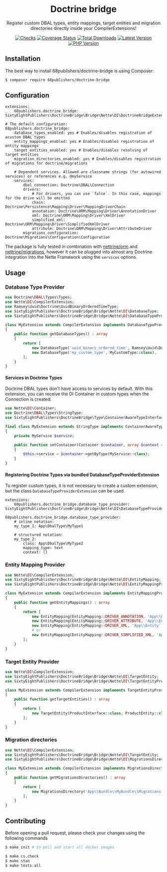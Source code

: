 <h1 align="center">Doctrine bridge</h1>

<p align="center">Register custom DBAL types, entity mappings, target entities and migration directories directly inside your CompilerExtensions!</p>

<p align="center">
<a href="https://github.com/68publishers/doctrine-bridge/actions"><img alt="Checks" src="https://badgen.net/github/checks/68publishers/doctrine-bridge/master"></a>
<a href="https://coveralls.io/github/68publishers/doctrine-bridge?branch=master"><img alt="Coverage Status" src="https://coveralls.io/repos/github/68publishers/doctrine-bridge/badge.svg?branch=master"></a>
<a href="https://packagist.org/packages/68publishers/doctrine-bridge"><img alt="Total Downloads" src="https://badgen.net/packagist/dt/68publishers/doctrine-bridge"></a>
<a href="https://packagist.org/packages/68publishers/doctrine-bridge"><img alt="Latest Version" src="https://badgen.net/packagist/v/68publishers/doctrine-bridge"></a>
<a href="https://packagist.org/packages/68publishers/doctrine-bridge"><img alt="PHP Version" src="https://badgen.net/packagist/php/68publishers/doctrine-bridge"></a>
</p>

## Installation

The best way to install 68publishers/doctrine-bridge is using Composer:

```sh
$ composer require 68publishers/doctrine-bridge
```

## Configuration

```neon
extensions:
    68publishers.doctrine_bridge: SixtyEightPublishers\DoctrineBridge\Bridge\Nette\DI\DoctrineBridgeExtension

# The default configuration:
68publishers.doctrine_bridge:
    database_types_enabled: yes # Enables/disables registration of acustom DBAL types
    entity_mappings_enabled: yes # Enables/disables registration of entity mappings
    target_entities_enabled: yes # Enables/disables resolving of target entities
    migration_directories_enabled: yes # Enables/disables registration of migrations for doctrine/migrations

    # Dependent services. Allowed are classname strings (for autowired services) or references e.g. @myService
    services:
        dbal_connection: Doctrine\DBAL\Connection
        drivers:
            # For drivers, you can use `false`. In this case, mappings for the drive will be omitted
            chain: Doctrine\Persistence\Mapping\Driver\MappingDriverChain
            annotation: Doctrine\ORM\Mapping\Driver\AnnotationDriver
            xml: Doctrine\ORM\Mapping\Driver\XmlDriver
            simplified_xml: Doctrine\ORM\Mapping\Driver\SimplifiedXmlDriver
            attribute: Doctrine\ORM\Mapping\Driver\AttributeDriver
        migrations_configuration: Doctrine\Migrations\Configuration\Configuration
```

The package is fully tested in combination with [nettrine/orm](https://github.com/contributte/doctrine-orm) and [nettrine/migrations](https://github.com/contributte/doctrine-migrations), however it can be plugged into almost any Doctrine integration into the Nette Framework using the `services` options.

## Usage

### Database Type Provider

```php
use Doctrine\DBAL\Types\Types;
use Nette\DI\CompilerExtension;
use Ramsey\Uuid\Doctrine\UuidBinaryOrderedTimeType;
use SixtyEightPublishers\DoctrineBridge\Bridge\Nette\DI\DatabaseType;
use SixtyEightPublishers\DoctrineBridge\Bridge\Nette\DI\DatabaseTypeProviderInterface;

class MyExtension extends CompilerExtension implements DatabaseTypeProviderInterface
{
    public function getDatabaseTypes() : array
    {
        return [
            new DatabaseType('uuid_binary_ordered_time', Ramsey\Uuid\Doctrine\UuidBinaryOrderedTimeType::class, Types::BINARY),
            new DatabaseType('my_custom_type', MyCustomType::class),
        ];
    }
}
```

#### Services in Doctrine Types

Doctrine DBAL types don't have access to services by default. 
With this extension, you can receive the DI Container in custom types when the Connection is created.

```php
use Nette\DI\Container;
use Doctrine\DBAL\Types\StringType;
use SixtyEightPublishers\DoctrineBridge\Type\ContainerAwareTypeInterface;

final class MyExtension extends StringType implements ContainerAwareTypeInterface
{
    private MyService $service;

    public function setContainer(Container $container, array $context = []) : void
    {
        $this->service = $container->getByType(MyService::class);
    }
}
```

#### Registering Doctrine Types via bundled DatabaseTypeProviderExtension

To register custom types, it is not necessary to create a custom extension, but the class `DatabaseTypeProviderExtension` can be used.

```neon
extensions:
    68publishers.doctrine_bridge.database_type_provider: SixtyEightPublishers\DoctrineBridge\Bridge\Nette\DI\DatabaseTypeProviderExtension

68publishers.doctrine_bridge.database_type_provider:
    # inline notation:
    my_type_1: App\DbalType\MyType1

    # structured notation:
    my_type_2:
        class: App\DbalType\MyType2
        mapping_type: text
        context: []
```

### Entity Mapping Provider

```php
use Nette\DI\CompilerExtension;
use SixtyEightPublishers\DoctrineBridge\Bridge\Nette\DI\EntityMapping;
use SixtyEightPublishers\DoctrineBridge\Bridge\Nette\DI\EntityMappingProviderInterface;

class MyExtension extends CompilerExtension implements EntityMappingProviderInterface
{
    public function getEntityMappings() : array
    {
        return [
            new EntityMapping(EntityMapping::DRIVER_ANNOTATION, 'App\\Entity', __DIR__ . '/../Entity'),
            new EntityMapping(EntityMapping::DRIVER_ATTRIBUTE, 'App\\Entity', __DIR__ . '/../Entity'),
            new EntityMapping(EntityMapping::DRIVER_XML, 'App\\Entity', __DIR__ . '/../Mapping/xml'),
            # or
            new EntityMapping(EntityMapping::DRIVER_SIMPLIFIED_XML, 'App\\Entity', __DIR__ . '/../Mapping/xml'),
        ];
    }
}
```

### Target Entity Provider

```php
use Nette\DI\CompilerExtension;
use SixtyEightPublishers\DoctrineBridge\Bridge\Nette\DI\TargetEntity;
use SixtyEightPublishers\DoctrineBridge\Bridge\Nette\DI\TargetEntityProviderInterface;

class MyExtension extends CompilerExtension implements TargetEntityProviderInterface
{
    public function getTargetEntities() : array
    {
        return [
            new TargetEntity(ProductInterface::class, ProductEntity::class),
        ];
    }
}
```

### Migration directories

```php
use Nette\DI\CompilerExtension;
use SixtyEightPublishers\DoctrineBridge\Bridge\Nette\DI\TargetEntity;
use SixtyEightPublishers\DoctrineBridge\Bridge\Nette\DI\MigrationsDirectoriesProviderInterface;

class MyExtension extends CompilerExtension implements MigrationsDirectoriesProviderInterface
{
    public function getMigrationsDirectories() : array
    {
        return [
            new MigrationsDirectory('App\\Bundle\\MyBundle\\Migrations', __DIR__ . '/../Migrations'),
        ];
    }
}
```

## Contributing

Before opening a pull request, please check your changes using the following commands

```bash
$ make init # to pull and start all docker images

$ make cs.check
$ make stan
$ make tests.all
```
